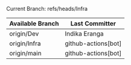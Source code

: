 Current Branch: refs/heads/Infra

| Available Branch | Last Committer |
|------------------|----------------|
| origin/Dev | Indika Eranga |
| origin/Infra | github-actions[bot] |
| origin/main | github-actions[bot] |
